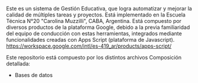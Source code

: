 Este es un sistema de Gestión Educativa, que logra automatizar y mejorar la calidad de múltiples tareas y proyectos. Está implementado en la Escuela Técnica N°20 "Carolina Muzzilli", CABA, Argentina.
Está compuesto por diversos productos de la plataforma Google, debido a la previa familiaridad del equipo de conducción con estas herramientas, integrados mediante funcionalidades creadas con Apps Script (plataforma de Javascript). https://workspace.google.com/intl/es-419_ar/products/apps-script/

Este repositorio está compuesto por los distintos archivos
Composición detallada:
- Bases de datos 